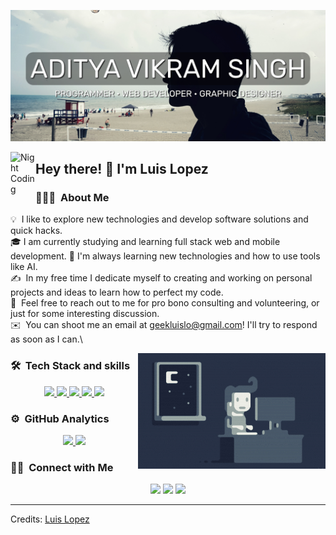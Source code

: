 ![Aditya Vikram Singh Banner](https://raw.githubusercontent.com/AVS1508/AVS1508/master/assets/Aditya%20Vikram%20Singh%20Banner.jpg)

<img alt="Night Coding" src="./assets/Hand%20Wave.gif" width='40' align="left"/><h2>Hey there! 👋 I'm Luis Lopez</h2>

<!-- ## 👋 &nbsp;Hey there! I'm Aditya -->

### 👨🏻‍💻 &nbsp;About Me

💡 &nbsp;I like to explore new technologies and develop software solutions and quick hacks.\
🎓 I am currently studying and learning full stack web and mobile development.
🌱 I'm always learning new technologies and how to use tools like AI.\
✍️ &nbsp;In my free time I dedicate myself to creating and working on personal projects and ideas to learn how to perfect my code.\
💬 &nbsp;Feel free to reach out to me for pro bono consulting and volunteering, or just for some interesting discussion.\
✉️ &nbsp;You can shoot me an email at geekluislo@gmail.com! I'll try to respond as soon as I can.\

<img alt="Night Coding" src="https://raw.githubusercontent.com/AVS1508/AVS1508/master/assets/Night-Coding.gif" align="right"/>

### 🛠 &nbsp;Tech Stack and skills

<p align="center">
  <a href="https://skillicons.dev">
    <img src="https://skillicons.dev/icons?i=js,ts,nodejs,html,css,tailwind" />
     <img src="https://skillicons.dev/icons?i=bootstrap,git,github,bun,npm,yarn" />
     <img src="https://skillicons.dev/icons?i=react,next,vite,angular,vue" />
     <img src="https://skillicons.dev/icons?i=mysql,postgresql,prisma,docker" />
     <img src="https://skillicons.dev/icons?i=windows,linux,ubuntu,bash,express" />
  </a>
</p>



### ⚙️ &nbsp;GitHub Analytics

<p align="center">
<a href="https://github.com/luuuislo">
  <img height="180em" src="https://github-readme-stats-eight-theta.vercel.app/api?username=luuuislo&show_icons=true&theme=algolia&include_all_commits=true&count_private=true"/>
  <img height="180em" src="https://github-readme-stats-eight-theta.vercel.app/api/top-langs/?username=luuuislo&layout=compact&langs_count=8&theme=algolia"/>
</a>
</p>

### 🤝🏻 &nbsp;Connect with Me

<p align="center">
<a href="https://linkedin.com/in/luis-lopez-2b5075282"><img src="https://img.shields.io/badge/-Luis%20Lopez%20Singh-0077B5?style=flat&logo=Linkedin&logoColor=white"/></a>
<a href="mailto:geekluislo@gmail.com"><img src="https://img.shields.io/badge/-geekluislo@gmail.com-D14836?style=flat&logo=Gmail&logoColor=white"/></a>
<a href="https://instagram.com/luuuislo"><img src="https://img.shields.io/badge/-@luuuislo-E4405F?style=flat&logo=Instagram&logoColor=white"/></a>
</p>

-----
Credits: [Luis Lopez](https://github.com/luuuislo)


